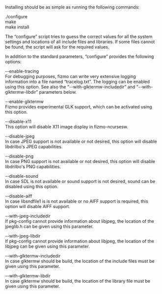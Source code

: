 


Installing should be as simple as running the following commands:

./configure  
make  
make install

The “configure” script tries to guess the correct values for all the system settings and locations of all include files and libraries. If some files cannot be found, the script will ask for the required values.

In addition to the standard parameters, “configure” provides the following options:

--enable-tracing  
For debugging purposes, fizmo can write very extensive logging information into a file named “tracelog.txt”. The logging can be enabled using this option. See also the “--with-glktermw-includedir” and “--with-glktermw-libdir” parameters below.

--enable-glktermw  
Fizmo provides experimental GLK support, which can be activated using this option.

--disable-x11  
This option will disable X11 image display in fizmo-ncursesw.

--disable-jpeg  
In case JPEG support is not available or not desired, this option will disable libdrilbo's JPEG capabilities.

--disable-png  
In case PNG support is not available or not desired, this option will disable libdrilbo's PNG capabilities.

--disable-sound  
In case SDL is not available or sound support is not desired, sound can be disabled using this option.

--disable-aiff  
In case libsndfile1 is is not available or no AIFF support is required, this option will disable AIFF support.

--with-jpeg-includedir  
If pkg-config cannot provide information about libjpeg, the location of the jpeglib.h can be given using this parameter.

--with-jpeg-libdir  
If pkg-config cannot provide information about libjpeg, the location of the libjpeg can be given using this parameter.

--with-glktermw-includedir  
In case glktermw should be build, the location of the include files must be given using this parameter.

--with-glktermw-libdir  
In case glktermw should be build, the location of the library file must be given using this parameter.

